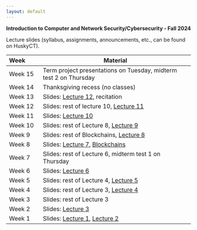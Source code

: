 ```yaml
---
layout: default
---
```


**Introduction to Computer and Network Security/Cybersecurity - Fall 2024**

Lecture slides (syllabus, assignments, announcements, etc., can be found on HuskyCT).

| Week&emsp;&emsp;| Material           |
|----------|--------------------|
| Week 15 | Term project presentations on Tuesday, midterm test 2 on Thursday|
| Week 14 | Thanksgiving recess (no classes)|
| Week 13 | Slides: [Lecture 12](./lecture12.pdf), recitation|
| Week 12 | Slides: rest of lecture 10, [Lecture 11](./lecture11.pdf)|
| Week 11 | Slides: [Lecture 10](./lecture10.pdf)|
| Week 10 | Slides: rest of Lecture 8, [Lecture 9](./lecture9.pdf)|
| Week 9 | Slides: rest of Blockchains, [Lecture 8](./lecture8.pdf)|
| Week 8 | Slides: [Lecture 7](./lecture7.pdf), [Blockchains](./blockchains.pdf)|
| Week 7 | Slides: rest of Lecture 6, midterm test 1 on Thursday|
| Week 6 | Slides: [Lecture 6](./lecture6.pdf)|
| Week 5 | Slides: rest of Lecture 4, [Lecture 5](./lecture5.pdf)|
| Week 4 | Slides: rest of Lecture 3, [Lecture 4](./lecture4.pdf)|
| Week 3 | Slides: rest of Lecture 3|
| Week 2 | Slides: [Lecture 3](./lecture3.pdf)|
| Week 1 | Slides: [Lecture 1](./lecture1.pdf), [Lecture 2](./lecture2.pdf)|